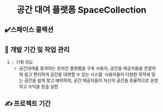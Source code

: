 # <h1 align="center">공간 대여 플랫폼 SpaceCollection</h1>

## ✔️스페이스 콜렉션
 

## 📅 개발 기간 및 작업 관리

1. 💡 기획 의도
   - 공간대여를 중개하는 온라인 플랫폼을 구축 사용자, 공간을 제공자들을 연결하여 쉽고 편리하게 공간을 대여할 수 있는 시스템 
    사용자들이 다양한 목적에 맞는 공간을 쉽게 찾고 예약하여, 공간 제공자들이 자신의 공간을 효율적으로 운영하고 수익을 창출 실현

## ✍️ 프로젝트 기간
